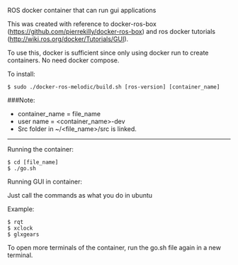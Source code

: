 ROS docker container that can run gui applications

This was created with reference to docker-ros-box (https://github.com/pierrekilly/docker-ros-box) and ros docker tutorials (http://wiki.ros.org/docker/Tutorials/GUI).

To use this, docker is sufficient since only using docker run to create containers. No need docker compose.

To install:

	$ sudo ./docker-ros-melodic/build.sh [ros-version] [container_name]

###Note: 
- container_name = file_name 
- user name =  <container_name>-dev
- Src folder in ~/<file_name>/src is linked.

---

Running the container:

	$ cd [file_name]
	$ ./go.sh

Running GUI in container:

Just call the commands as what you do in ubuntu 

Example:

	$ rqt
	$ xclock
	$ glxgears

To open more terminals of the container, run the go.sh file again in a new terminal.


